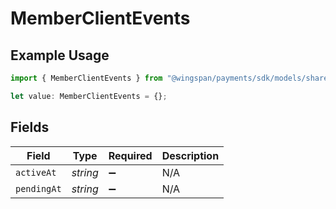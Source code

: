 # MemberClientEvents

## Example Usage

```typescript
import { MemberClientEvents } from "@wingspan/payments/sdk/models/shared";

let value: MemberClientEvents = {};
```

## Fields

| Field              | Type               | Required           | Description        |
| ------------------ | ------------------ | ------------------ | ------------------ |
| `activeAt`         | *string*           | :heavy_minus_sign: | N/A                |
| `pendingAt`        | *string*           | :heavy_minus_sign: | N/A                |